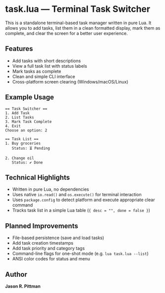 # task.lua — Terminal Task Switcher

This is a standalone terminal-based task manager written in pure Lua. It allows you to add tasks, list them in a clean formatted display, mark them as complete, and clear the screen for a better user experience.

## Features

- Add tasks with short descriptions  
- View a full task list with status labels  
- Mark tasks as complete  
- Clean and simple CLI interface  
- Cross-platform screen clearing (Windows/macOS/Linux)

## Example Usage

```
== Task Switcher ==
1. Add Task
2. List Tasks
3. Mark Task Complete
4. Exit
Choose an option: 2

== Task List ==
1. Buy groceries  
   Status: ⏳ Pending

2. Change oil  
   Status: ✔ Done
```

## Technical Highlights

- Written in pure Lua, no dependencies  
- Uses native `io.read()` and `os.execute()` for terminal interaction  
- Uses `package.config` to detect platform and execute appropriate clear command  
- Tracks task list in a simple Lua table (`{ desc = "", done = false }`)

## Planned Improvements

- File-based persistence (save and load tasks)  
- Add task creation timestamps  
- Add task priority and category tags  
- Command-line flags for one-shot mode (e.g. `lua task.lua --list`)  
- ANSI color codes for status and menu

## Author

**Jason R. Pittman**  
